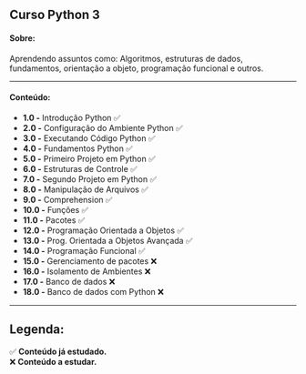 ## Curso Python 3

#### Sobre:

Aprendendo assuntos como: Algoritmos, estruturas de dados, fundamentos, orientação a objeto, programação funcional e outros.

<hr />

#### Conteúdo: 
<ul>
<li><strong>1.0 -</strong> Introdução Python ✅</li> 
<li><strong>2.0 -</strong> Configuração do Ambiente Python ✅</li>
<li><strong>3.0 -</strong> Executando Código Python ✅</li>
<li><strong>4.0 -</strong> Fundamentos Python ✅</li>
<li><strong>5.0 -</strong> Primeiro Projeto em Python ✅</li>
<li><strong>6.0 -</strong> Estruturas de Controle ✅</li>
<li><strong>7.0 -</strong> Segundo Projeto em Python ✅</li>
<li><strong>8.0 -</strong> Manipulação de Arquivos ✅</li>
<li><strong>9.0 -</strong> Comprehension ✅</li>
<li><strong>10.0 -</strong> Funções ✅</li> 
<li><strong>11.0 -</strong> Pacotes ✅</li> 
<li><strong>12.0 -</strong> Programação Orientada a Objetos ✅</li>
<li><strong>13.0 -</strong> Prog. Orientada a Objetos Avançada ✅</li>
<li><strong>14.0 -</strong> Programação Funcional ✅</li>
<li><strong>15.0 -</strong> Gerenciamento de pacotes ❌</li> 
<li><strong>16.0 -</strong> Isolamento de Ambientes ❌</li> 
<li><strong>17.0 -</strong> Banco de dados ❌</li> 
<li><strong>18.0 -</strong> Banco de dados com Python ❌</li>
</ul>
<hr />

## Legenda:
✅ <strong>Conteúdo já estudado.</strong> <br />
❌ <strong>Conteúdo a estudar.</strong> <br />
